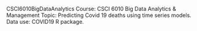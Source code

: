 CSCI6010BigDataAnalytics
Course: CSCI 6010 Big Data Analytics & Management
Topic: Predicting Covid 19 deaths using time series models.
Data use: COVID19 R package. 

